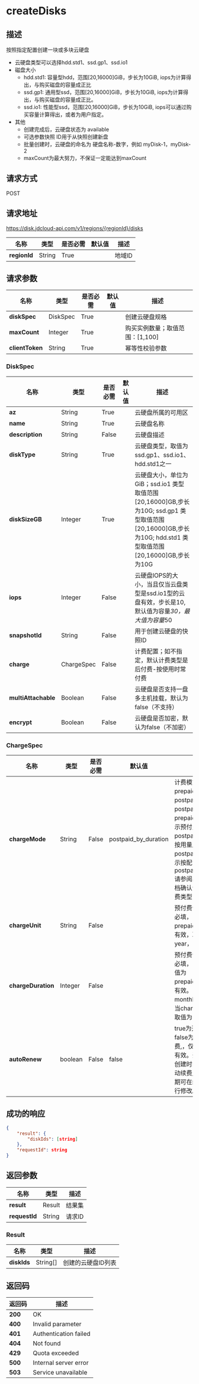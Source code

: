 # createDisks


## 描述
按照指定配置创建一块或多块云硬盘

- 云硬盘类型可以选择hdd.std1、ssd.gp1、ssd.io1
- 磁盘大小
    - hdd.std1: 容量型hdd，范围[20,16000]GiB，步长为10GiB, iops为计算得出，与购买磁盘的容量成正比
    - ssd.gp1: 通用型ssd，范围[20,16000]GiB，步长为10GiB, iops为计算得出，与购买磁盘的容量成正比。
    - ssd.io1: 性能型ssd，范围[20,16000]GiB，步长为10GiB, iops可以通过购买容量计算得出，或者为用户指定。
- 其他
    - 创建完成后，云硬盘状态为 available
    - 可选参数快照 ID用于从快照创建新盘
    - 批量创建时，云硬盘的命名为 硬盘名称-数字，例如 myDisk-1，myDisk-2
    - maxCount为最大努力，不保证一定能达到maxCount


## 请求方式
POST

## 请求地址
https://disk.jdcloud-api.com/v1/regions/{regionId}/disks

|名称|类型|是否必需|默认值|描述|
|---|---|---|---|---|
|**regionId**|String|True| |地域ID|

## 请求参数
|名称|类型|是否必需|默认值|描述|
|---|---|---|---|---|
|**diskSpec**|DiskSpec|True| |创建云硬盘规格|
|**maxCount**|Integer|True| |购买实例数量；取值范围：[1,100]|
|**clientToken**|String|True| |幂等性校验参数|

### DiskSpec
|名称|类型|是否必需|默认值|描述|
|---|---|---|---|---|
|**az**|String|True| |云硬盘所属的可用区|
|**name**|String|True| |云硬盘名称|
|**description**|String|False| |云硬盘描述|
|**diskType**|String|True| |云硬盘类型，取值为ssd.gp1、ssd.io1、hdd.std1之一|
|**diskSizeGB**|Integer|True| |云硬盘大小，单位为 GiB；ssd.io1 类型取值范围[20,16000]GB,步长为10G; ssd.gp1 类型取值范围[20,16000]GB,步长为10G; hdd.std1 类型取值范围[20,16000]GB,步长为10G|
|**iops**|Integer|False| |云硬盘IOPS的大小，当且仅当云盘类型是ssd.io1型的云盘有效，步长是10,默认值为容量*30，最大值为容量*50|
|**snapshotId**|String|False| |用于创建云硬盘的快照ID|
|**charge**|ChargeSpec|False| |计费配置；如不指定，默认计费类型是后付费-按使用时常付费|
|**multiAttachable**|Boolean|False| |云硬盘是否支持一盘多主机挂载，默认为false（不支持）|
|**encrypt**|Boolean|False| |云硬盘是否加密，默认为false（不加密）|
### ChargeSpec
|名称|类型|是否必需|默认值|描述|
|---|---|---|---|---|
|**chargeMode**|String|False|postpaid_by_duration|计费模式，取值为：prepaid_by_duration，postpaid_by_usage或postpaid_by_duration，prepaid_by_duration表示预付费，postpaid_by_usage表示按用量后付费，postpaid_by_duration表示按配置后付费，默认为postpaid_by_duration.请参阅具体产品线帮助文档确认该产品线支持的计费类型|
|**chargeUnit**|String|False| |预付费计费单位，预付费必填，当chargeMode为prepaid_by_duration时有效，取值为：month、year，默认为month|
|**chargeDuration**|Integer|False| |预付费计费时长，预付费必填，当chargeMode取值为prepaid_by_duration时有效。当chargeUnit为month时取值为：1~9，当chargeUnit为year时取值为：1、2、3|
|**autoRenew**|boolean|False|false|true为开通自动续费，false为不开通自动续费,，仅对包年包月资源有效。开通后，将以本次创建时的购买时长作为自动续费周期，自动续费周期可在续费管理功能中进行修改。|

## 成功的响应

```json
{
    "result": {
        "diskIds": [string]
    },
    "requestId": string
}
```

## 返回参数
|名称|类型|描述|
|---|---|---|
|**result**|Result|结果集|
|**requestId**|String|请求ID|

### Result
|名称|类型|描述|
|---|---|---|
|**diskIds**|String[]|创建的云硬盘ID列表|

## 返回码
|返回码|描述|
|---|---|
|**200**|OK|
|**400**|Invalid parameter|
|**401**|Authentication failed|
|**404**|Not found|
|**429**|Quota exceeded|
|**500**|Internal server error|
|**503**|Service unavailable|
 

